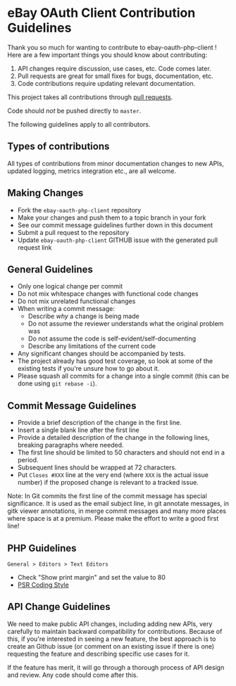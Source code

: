 # eBay OAuth Client Contribution Guidelines

Thank you so much for wanting to contribute to ebay-oauth-php-client ! Here are a few important things you should know about contributing:

  1. API changes require discussion, use cases, etc. Code comes later.
  2. Pull requests are great for small fixes for bugs, documentation, etc.
  3. Code contributions require updating relevant documentation.

This project takes all contributions through [pull requests](https://help.github.com/articles/using-pull-requests).

Code should *not* be pushed directly to `master`.

The following guidelines apply to all contributors.

## Types of contributions
All types of contributions from minor documentation changes to new APIs, updated logging, metrics integration etc., are all welcome.

## Making Changes
* Fork the `ebay-oauth-php-client` repository
* Make your changes and push them to a topic branch in your fork
* See our commit message guidelines further down in this document
* Submit a pull request to the repository
* Update `ebay-oauth-php-client` GITHUB issue with the generated pull request link

## General Guidelines
* Only one logical change per commit
* Do not mix whitespace changes with functional code changes
* Do not mix unrelated functional changes
* When writing a commit message:
    * Describe _why_ a change is being made
    * Do not assume the reviewer understands what the original problem was
    * Do not assume the code is self-evident/self-documenting
    * Describe any limitations of the current code
* Any significant changes should be accompanied by tests.
* The project already has good test coverage, so look at some of the existing tests if you're unsure how to go about it.
* Please squash all commits for a change into a single commit (this can be done using `git rebase -i`).

## Commit Message Guidelines
* Provide a brief description of the change in the first line.
* Insert a single blank line after the first line
* Provide a detailed description of the change in the following lines, breaking
 paragraphs where needed.
* The first line should be limited to 50 characters and should not end in a
 period.
* Subsequent lines should be wrapped at 72 characters.
* Put `Closes #XXX` line at the very end (where `XXX` is the actual issue number) if the proposed change is relevant to a tracked issue.

Note: In Git commits the first line of the commit message has special significance. It is used as the email subject line, in git annotate messages, in gitk viewer annotations, in merge commit messages and many more places where space is at a premium. Please make the effort to write a good first line!

## PHP Guidelines
`General > Editors > Text Editors`

* Check "Show print margin" and set the value to 80
* [PSR Coding Style](https://www.php-fig.org/per/coding-style/)


## API Change Guidelines
We need to make public API changes, including adding new APIs, very carefully to maintain backward compatibility for contributions. Because of this, if you're interested in seeing a new feature, the best approach is to create an Github issue (or comment on an existing issue if there is one) requesting the feature and describing specific use cases for it.

If the feature has merit, it will go through a thorough process of API design and review. Any code should come after this.